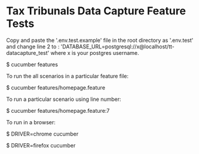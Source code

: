 # Tax Tribunals Data Capture Feature Tests

Copy and paste the '.env.test.example' file in the root directory as '.env.test' and change line 2 to : 'DATABASE_URL=postgresql://x@localhost/tt-datacapture_test' where x is your postgres username.

$ cucumber features

To run the all scenarios in a particular feature file:

$ cucumber features/homepage.feature

To run a particular scenario using line number:

$ cucumber features/homepage.feature:7

To run in a browser:

$ DRIVER=chrome cucumber

$ DRIVER=firefox cucumber

